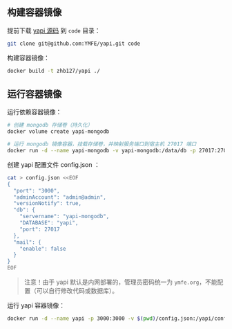 ## 构建容器镜像

提前下载 [yapi 源码](git@github.com:YMFE/yapi.git) 到 `code` 目录：

```bash
git clone git@github.com:YMFE/yapi.git code
```

构建容器镜像：

```bash
docker build -t zhb127/yapi ./
```

## 运行容器镜像

运行依赖容器镜像：

```bash
# 创建 mongodb 存储卷（持久化）
docker volume create yapi-mongodb

# 运行 mongodb 镜像容器，挂载存储卷，并映射服务端口到宿主机 27017 端口
docker run -d --name yapi-mongodb -v yapi-mongodb:/data/db -p 27017:27017 mongo:latest
```

创建 yapi 配置文件 config.json ：

```bash
cat > config.json <<EOF
{
  "port": "3000",
  "adminAccount": "admin@admin",
  "versionNotify": true,
  "db": {
    "servername": "yapi-mongodb",
    "DATABASE": "yapi",
    "port": 27017
  },
  "mail": {
    "enable": false
  }
}
EOF
```

> 注意！由于 yapi 默认是内网部署的，管理员密码统一为 `ymfe.org`，不能配置（可以自行修改代码或数据库）。

运行 yapi 容器镜像：

```bash
docker run -d --name yapi -p 3000:3000 -v $(pwd)/config.json:/yapi/config.json --link yapi-mongodb zhb127/yapi
```